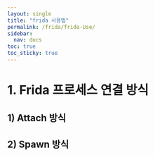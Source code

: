 ```yaml
---
layout: single
title: "frida 사용법"
permalink: /frida/frida-Use/
sidebar:
  nav: docs
toc: true
toc_sticky: true
---
```


# 1. Frida 프로세스 연결 방식

## 1) Attach 방식

## 2) Spawn 방식